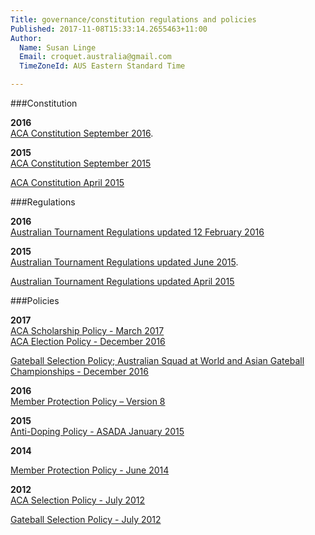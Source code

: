 ```yaml
---
Title: governance/constitution regulations and policies
Published: 2017-11-08T15:33:14.2655463+11:00
Author:
  Name: Susan Linge
  Email: croquet.australia@gmail.com
  TimeZoneId: AUS Eastern Standard Time

---
```

###Constitution

**2016**
<br/>[ACA Constitution September 2016](/governance/aca-constitution-as-at-september-2016.pdf).

**2015**
<br/>[ACA Constitution September 2015](/aca-constitution-as-at-september-2015.pdf)

[ACA Constitution April 2015](/aca-constitution-9-april-2015.pdf)

###Regulations

**2016**
<br/>[Australian Tournament Regulations updated 12 February 2016](/tregs-amended-12-february-2016.pdf)

**2015**
<br/>[Australian Tournament Regulations updated June 2015](/tregs-amended-15-june-2015.pdf).

[Australian Tournament Regulations updated April 2015](/tregs-amended-8-april-2015.pdf)

###Policies

**2017**
<br/>[ACA Scholarship Policy - March 2017](/governance/aca-scholarship-policy.pdf)
<br/>[ACA Election Policy - December 2016](/governance/election-policy-1.pdf)

[Gateball Selection Policy; Australian Squad at World and Asian Gateball Championships - December 2016](/governance/gateball-selection-policy-december-2016.pdf)

**2016**
<br/>[Member Protection Policy – Version 8](/governance/aca-mpp-june-2016-.pdf)

**2015**
<br/>[Anti-Doping Policy - ASADA January 2015](/croquet-final-anti-doping-policy-copy.pdf)

**2014**

[Member Protection Policy - June 2014](/aca-mpp-approved-by-asc-may-2014-copy.pdf)

**2012**
<br/>[ACA Selection Policy - July 2012](/selection-policy-approved-11-july-2012.pdf)

[Gateball Selection Policy - July 2012](/gateball-selection-policy-16-jul-2012.pdf)